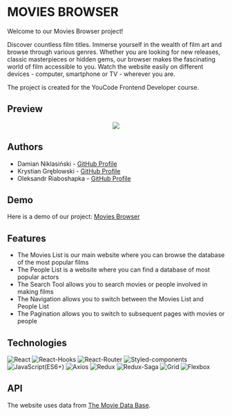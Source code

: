 # MOVIES BROWSER
Welcome to our Movies Browser project!

Discover countless film titles. Immerse yourself in the wealth of film art and browse through various genres. Whether you are looking for new releases, classic masterpieces or hidden gems, our browser makes the fascinating world of film accessible to you. Watch the website easily on different devices - computer, smartphone or TV - wherever you are.

The project is created for the YouCode Frontend Developer course. 
## Preview
<p align="center">
  <img src="https://i.postimg.cc/gc5RKmSY/readme-preview-size-600.gif" />
</p>

## Authors
- Damian Niklasiński - [GitHub Profile](https://github.com/Damian-Niklasinski)
- Krystian Gręblowski - [GitHub Profile](https://github.com/KrystianGreblowski)
- Oleksandr Riaboshapka - [GitHub Profile](https://github.com/Alekzann)

## Demo
Here is a demo of our project:
[Movies Browser](https://krystiangreblowski.github.io/movies-browser/#/movies/main)

## Features
- The Movies List is our main website where you can browse the database of the most popular films
- The People List is a website where you can find a database of most popular actors
- The Search Tool allows you to search movies or people involved in making films
- The Navigation allows you to switch between the Movies List and People List
- The Pagination allows you to switch to subsequent pages with movies or people

## Technologies
<p>
<img alt="React" src="https://img.shields.io/badge/React-61DAFB?logo=React&logoColor=white&style=flat" />
<img alt="React-Hooks" src="https://img.shields.io/badge/React Hooks-0088CC?logo=React&logoColor=white&style=flat" />
<img alt="React-Router" src="https://img.shields.io/badge/React Router-CA4245?logo=React&logoColor=white&style=flat" />
<img alt="Styled-components" src="https://img.shields.io/badge/Styled Components-DB7093?logo=styled-components&logoColor=white&style=flat" />
<img alt="JavaScript(ES6+)" src="https://img.shields.io/badge/JavaScript(ES6+)-F7DF1E?logo=JavaScript&logoColor=white&style=flat" />
<img alt="Axios" src="https://img.shields.io/badge/Axios-5A29E46?logo=Axios&logoColor=white&style=flat" />
<img alt="Redux" src="https://img.shields.io/badge/Redux-764ABC?logo=Redux&logoColor=white&style=flat" />
<img alt="Redux-Saga" src="https://img.shields.io/badge/Redux Saga-999999?logo=Redux-Saga&logoColor=white&style=flat" />
<img alt="Grid" src="https://img.shields.io/badge/Grid-E61414?logo=CSS3&logoColor=white&style=flat" />
<img alt="Flexbox" src="https://img.shields.io/badge/Flexbox-7D00FF?logo=CSS3&logoColor=white&style=flat" />
</p>

## API

The website uses data from [The Movie Data Base](https://developer.themoviedb.org/).
